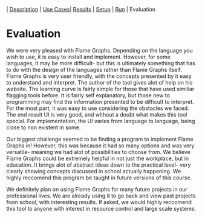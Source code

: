 | [Description](README.md) | [Use Cases](UseCases.md)| [Results](Results.md) | [Setup](Setup.md) | [Run](Run.md) | Evaluation

# Evaluation

We were very pleased with Flame Graphs. Depending on the language you wish to use, it is easy to install and implement. However, for some languages, it may be more difficult- but this is ultimately something that has to do with the design of the languages rather than Flame Graphs itself. Flame Graphs is very user friendly, with the concepts presented by it easy to understand and interpret. The author of the tool gives alot of help on his website. The learning curve is fairly simple for those that have used similiar flagging tools before. It is fairly self explanatory, but those new to programming may find the information presented to be difficult to interpret. For the most part, it was easy to use considering the obstacles we faced. The end result UI is very good, and without a doubt what makes this tool special. For implementation, the UI varies from language to language, being close to non existent in some.

Our biggest challenge seemed to be finding a program to implement Flame Graphs in! However, this was because it had so many options and was very versatile- meaning we had alot of possibilities to choose from. We believe Flame Graphs could be extremely helpful in not just the workplace, but in education. It brings alot of abstract ideas down to the practical level- very clearly showing concepts discussed in school actually happening. We highly reccomend this program be taught in future versions of this course.

We definitely plan on using Flame Graphs for many future projects in our professional lives. We are already using it to go back and view past projects from school, with interesting results. If asked, we would highly reccomend this tool to anyone with interest in resource control and large scale systems.
